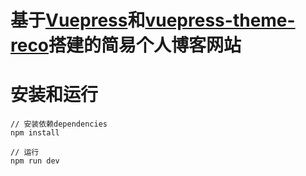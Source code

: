 # 基于[Vuepress](https://vuepress.vuejs.org/zh/guide/)和[vuepress-theme-reco](https://vuepress-reco-doc.vercel.app/)搭建的简易个人博客网站

# 安装和运行
~~~
// 安装依赖dependencies
npm install

// 运行
npm run dev
